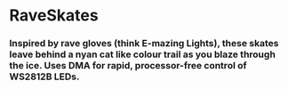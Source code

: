 # RaveSkates
### Inspired by rave gloves (think E-mazing Lights), these skates leave behind a nyan cat like colour trail as you blaze through the ice. Uses DMA for rapid, processor-free control of WS2812B LEDs.
